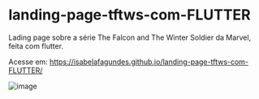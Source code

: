 # landing-page-tftws-com-FLUTTER
Lading page sobre a série The Falcon and The Winter Soldier da Marvel, feita com flutter.

Acesse em: https://isabelafagundes.github.io/landing-page-tftws-com-FLUTTER/

 ![image](https://github.com/isabelafagundes/landing-page-tftws-com-FLUTTER/assets/104397121/ff56ed06-9205-40b7-aa18-ede472fa7a9f)

